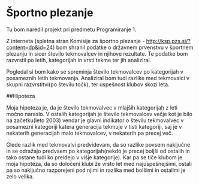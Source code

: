 ﻿# Športno plezanje

Tu bom naredil projekt pri predmetu Programiranje 1.

Z interneta (spletna stran Komisije za športno plezanje - http://ksp.pzs.si/?content=dp&id=24) bom shranil podatke o državnem prvenstvu v športnem plezanju in sicer število tekmovalcev in njihove rezultate. Te podatke bom razvrstil po letih, kategorijah in vrsti tekme ter jih analiziral.

Pogledal si bom kako se spreminja število tekmovalcev po kategorijah v posameznih letih tekmovanja. Analiziral bom tudi razlike med tekmovalci v skupni razvrstitvi(po številu točk), ter uspešnost klubov skozi leta.

##Hipoteza

Moja hipoteza je, da je število tekmovalvec v mlajših kategorijah z leti močno naraslo. V ostalih kategorijah je število tekmovalcev večje kot je bilo na začetku(leto 2003) vendar je glavni indikator o številu tekmovalvec v posamezni kategoriji katera generacija tekmuje v tisti kategoriji, saj je v nekaterih generacijah malo tekmovalcev, v nekaterih pa precej več. 

Glede razlik med tekmovalvi predvidevam, da so razlike povsem naključne in se odražajo predvsem po kategorijah(nekdo je precej boljši od ostalih in tako ostane tudi ko preidejo v višje kategorije). Kar pa se tiče klubom je moja hipoteza, da so določeni klubi že vrsto let med najuspešnejšimi, ostali pa so naključno razporejeni pod njimi in razlika med bolšimi in ostalimi je zelo velika.